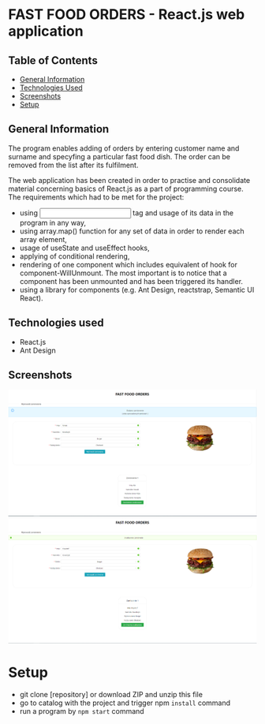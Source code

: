 # FAST FOOD ORDERS - React.js web application


## Table of Contents
* [General Information](#general-information)
* [Technologies Used](#technologies-used)
* [Screenshots](#screenshots)
* [Setup](#setup)


## General Information
The program enables adding of orders by entering customer name and surname and specyfing a particular fast food dish. The order can be removed from the list after its fulfilment.


The web application has been created in order to practise and consolidate material concerning basics of React.js as a part of programming course. The requirements which had to be met for the project:
- using <input/> tag and usage of its data in the program in any way,
- using array.map() function for any set of data in order to render each array element,
- usage of useState and useEffect hooks,
- applying of conditional rendering,
- rendering of one component which includes equivalent of hook for component-WillUnmount. The most important is to notice that a component has been unmounted and has been triggered its handler.
- using a library for components (e.g. Ant Design, reactstrap, Semantic UI React).


## Technologies used
- React.js
- Ant Design


## Screenshots
<p align="center">
  <img src="./Screenshots/1.PNG">
  <img src="./Screenshots/2.PNG">
</p>


# Setup
- git clone [repository] or download ZIP and unzip this file
- go to catalog with the project and trigger npm `install` command
- run a program by `npm start` command